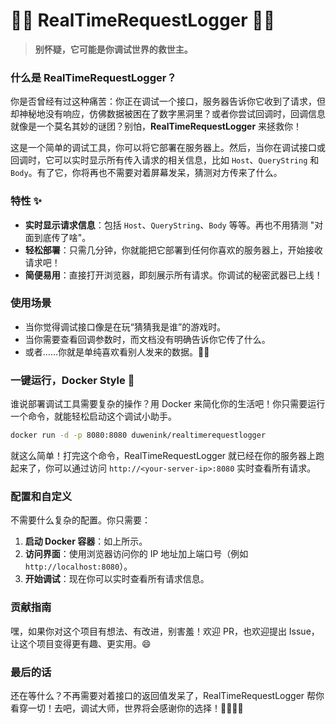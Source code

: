 # 🕵️‍♂️ RealTimeRequestLogger 🕵️‍♀️

> **别怀疑，它可能是你调试世界的救世主。**

### 什么是 RealTimeRequestLogger？

你是否曾经有过这种痛苦：你正在调试一个接口，服务器告诉你它收到了请求，但却神秘地没有响应，仿佛数据被困在了数字黑洞里？或者你尝试回调时，回调信息就像是一个莫名其妙的谜团？别怕，**RealTimeRequestLogger** 来拯救你！

这是一个简单的调试工具，你可以将它部署在服务器上。然后，当你在调试接口或回调时，它可以实时显示所有传入请求的相关信息，比如 `Host`、`QueryString` 和 `Body`。有了它，你将再也不需要对着屏幕发呆，猜测对方传来了什么。

### 特性 ✨

- **实时显示请求信息**：包括 `Host`、`QueryString`、`Body` 等等。再也不用猜测 "对面到底传了啥"。
- **轻松部署**：只需几分钟，你就能把它部署到任何你喜欢的服务器上，开始接收请求吧！
- **简便易用**：直接打开浏览器，即刻展示所有请求。你调试的秘密武器已上线！

### 使用场景

- 当你觉得调试接口像是在玩“猜猜我是谁”的游戏时。
- 当你需要查看回调参数时，而文档没有明确告诉你它传了什么。
- 或者……你就是单纯喜欢看别人发来的数据。🤷‍♂️

### 一键运行，Docker Style 🐳

谁说部署调试工具需要复杂的操作？用 Docker 来简化你的生活吧！你只需要运行一个命令，就能轻松启动这个调试小助手。

```bash
docker run -d -p 8080:8080 duwenink/realtimerequestlogger
```

就这么简单！打完这个命令，RealTimeRequestLogger 就已经在你的服务器上跑起来了，你可以通过访问 `http://<your-server-ip>:8080` 实时查看所有请求。

### 配置和自定义

不需要什么复杂的配置。你只需要：
1. **启动 Docker 容器**：如上所示。
2. **访问界面**：使用浏览器访问你的 IP 地址加上端口号（例如 `http://localhost:8080`）。
3. **开始调试**：现在你可以实时查看所有请求信息。

### 贡献指南

嘿，如果你对这个项目有想法、有改进，别害羞！欢迎 PR，也欢迎提出 Issue，让这个项目变得更有趣、更实用。😄

### 最后的话

还在等什么？不再需要对着接口的返回值发呆了，RealTimeRequestLogger 帮你看穿一切！去吧，调试大师，世界将会感谢你的选择！👨‍💻👩‍💻
